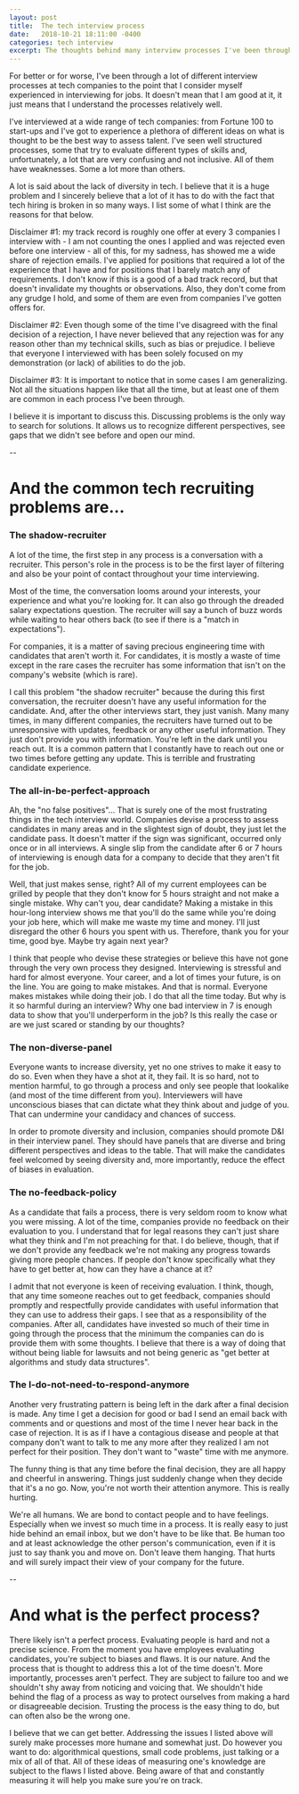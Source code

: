 ```yaml
---
layout: post
title:  The tech interview process
date:   2018-10-21 18:11:00 -0400
categories: tech interview
excerpt: The thoughts behind many interview processes I've been through
---
```


For better or for worse, I've been through a lot of different interview processes at tech companies to the point that I consider myself experienced in interviewing for jobs. It doesn't mean that I am good at it, it just means that I understand the processes relatively well.

I've interviewed at a wide range of tech companies: from Fortune 100 to start-ups and I've got to experience a plethora of different ideas on what is thought to be the best way to assess talent. I've seen well structured processes, some that try to evaluate different types of skills and, unfortunately, a lot that are very confusing and not inclusive. All of them have weaknesses. Some a lot more than others.

A lot is said about the lack of diversity in tech. I believe that it is a huge problem and I sincerely believe that a lot of it has to do with the fact that tech hiring is broken in so many ways. I list some of what I think are the reasons for that below.

Disclaimer #1: my track record is roughly one offer at every 3 companies I interview with - I am not counting the ones I applied and was rejected even before one interview - all of this, for my sadness, has showed me a wide share of rejection emails. I've applied for positions that required a lot of the experience that I have and for positions that I barely match any of requirements. I don't know if this is a good of a bad track record, but that doesn't invalidate my thoughts or observations. Also, they don't come from any grudge I hold, and some of them are even from companies I've gotten offers for.

Disclaimer #2: Even though some of the time I've disagreed with the final decision of a rejection, I have never believed that any rejection was for any reason other than my technical skills, such as bias or prejudice. I believe that everyone I interviewed with has been solely focused on my demonstration (or lack) of abilities to do the job. 

Disclaimer #3: It is important to notice that in some cases I am generalizing. Not all the situations happen like that all the time, but at least one of them are common in each process I've been through. 

I believe it is important to discuss this. Discussing problems is the only way to search for solutions. It allows us to recognize different perspectives, see gaps that we didn't see before and open our mind.

--

# And the common tech recruiting problems are...

### The shadow-recruiter

A lot of the time, the first step in any process is a conversation with a recruiter. This person's role in the process is to be the first layer of filtering and also be your point of contact throughout your time interviewing.

Most of the time, the conversation looms around your interests, your experience and what you're looking for. It can also go through the dreaded salary expectations question. The recruiter will say a bunch of buzz words while waiting to hear others back (to see if there is a "match in expectations").

For companies, it is a matter of saving precious engineering time with candidates that aren't worth it. For candidates, it is mostly a waste of time except in the rare cases the recruiter has some information that isn't on the company's website (which is rare).

I call this problem "the shadow recruiter" because the during this first conversation, the recruiter doesn't have any useful information for the candidate. And, after the other interviews start, they just vanish. Many many times, in many different companies, the recruiters have turned out to be unresponsive with updates, feedback or any other useful information. They just don't provide you with information. You're left in the dark until you reach out. It is a common pattern that I constantly have to reach out one or two times before getting any update. This is terrible and frustrating candidate experience.

### The all-in-be-perfect-approach

Ah, the "no false positives"... That is surely one of the most frustrating things in the tech interview world. Companies devise a process to assess candidates in many areas and in the slightest sign of doubt, they just let the candidate pass. It doesn't matter if the sign was significant, occurred only once or in all interviews. A single slip from the candidate after 6 or 7 hours of interviewing is enough data for a company to decide that they aren't fit for the job.

Well, that just makes sense, right? All of my current employees can be grilled by people that they don't know for 5 hours straight and not make a single mistake. Why can't you, dear candidate? Making a mistake in this hour-long interview shows me that you'll do the same while you're doing your job here, which will make me waste my time and money. I'll just disregard the other 6 hours you spent with us. Therefore, thank you for your time, good bye. Maybe try again next year?

I think that people who devise these strategies or believe this have not gone through the very own process they designed. Interviewing is stressful and hard for almost everyone. Your career, and a lot of times your future, is on the line. You are going to make mistakes. And that is normal. Everyone makes mistakes while doing their job. I do that all the time today. But why is it so harmful during an interview? Why one bad interview in 7 is enough data to show that you'll underperform in the job? Is this really the case or are we just scared or standing by our thoughts?

### The non-diverse-panel

Everyone wants to increase diversity, yet no one strives to make it easy to do so. Even when they have a shot at it, they fail. It is so hard, not to mention harmful, to go through a process and only see people that lookalike (and most of the time different from you). Interviewers will have unconscious biases that can dictate what they think about and judge of you. That can undermine your candidacy and chances of success.

In order to promote diversity and inclusion, companies should promote D&I in their interview panel. They should have panels that are diverse and bring different perspectives and ideas to the table. That will make the candidates feel welcomed by seeing diversity and, more importantly, reduce the effect of biases in evaluation.

### The no-feedback-policy

As a candidate that fails a process, there is very seldom room to know what you were missing. A lot of the time, companies provide no feedback on their evaluation to you. I understand that for legal reasons they can't just share what they think and I'm not preaching for that. I do believe, though, that if we don't provide any feedback we're not making any progress towards giving more people chances. If people don't know specifically what they have to get better at, how can they have a chance at it?

I admit that not everyone is keen of receiving evaluation. I think, though, that any time someone reaches out to get feedback, companies should promptly and respectfully provide candidates with useful information that they can use to address their gaps. I see that as a responsibility of the companies. After all, candidates have invested so much of their time in going through the process that the minimum the companies can do is provide them with some thoughts. I believe that there is a way of doing that without being liable for lawsuits and not being generic as "get better at algorithms and study data structures".

### The I-do-not-need-to-respond-anymore

Another very frustrating pattern is being left in the dark after a final decision is made. Any time I get a decision for good or bad I send an email back with comments and or questions and most of the time I never hear back in the case of rejection. It is as if I have a contagious disease and people at that company don't want to talk to me any more after they realized I am not perfect for their position. They don't want to "waste" time with me anymore.

The funny thing is that any time before the final decision, they are all happy and cheerful in answering. Things just suddenly change when they decide that it's a no go. Now, you're not worth their attention anymore. This is really hurting.

We're all humans. We are bond to contact people and to have feelings. Especially when we invest so much time in a process. It is really easy to just hide behind an email inbox, but we don't have to be like that. Be human too and at least acknowledge the other person's communication, even if it is just to say thank you and move on. Don't leave them hanging. That hurts and will surely impact their view of your company for the future.

--

# And what is the perfect process?

There likely isn't a perfect process. Evaluating people is hard and not a precise science. From the moment you have employees evaluating candidates, you're subject to biases and flaws. It is our nature. And the process that is thought to address this a lot of the time doesn't. More importantly, processes aren't perfect. They are subject to failure too and we shouldn't shy away from noticing and voicing that. We shouldn't hide behind the flag of a process as way to protect ourselves from making a hard or disagreeable decision. Trusting the process is the easy thing to do, but can often also be the wrong one.

I believe that we can get better. Addressing the issues I listed above will surely make processes more humane and somewhat just. Do however you want to do: algorithmical questions, small code problems, just talking or a mix of all of that. All of these ideas of measuring one's knowledge are subject to the flaws I listed above. Being aware of that and constantly measuring it will help you make sure you're on track.